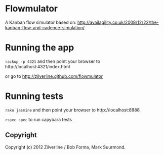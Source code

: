 # Flowmulator

A Kanban flow simulator based on: http://availagility.co.uk/2008/12/22/the-kanban-flow-and-cadence-simulation/

# Running the app

`rackup -p 4321` and then point your browser to http://localhost:4321/index.html

or go to http://zilverline.github.com/flowmulator

# Running tests

`rake jasmine` and then point your browser to http://localhost:8888

`rspec spec` to run capybara tests

Copyright
---------
Copyright (c) 2012 Zilverline / Bob Forma, Mark Suurmond.